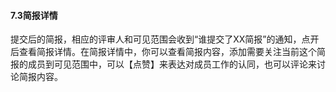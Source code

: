 #### 7.3简报详情	

提交后的简报，相应的评审人和可见范围会收到“谁提交了XX简报”的通知，点开后查看简报详情。在简报详情中，你可以查看简报内容，添加需要关注当前这个简报的成员到可见范围中，可以【点赞】来表达对成员工作的认同，也可以评论来讨论简报内容。


